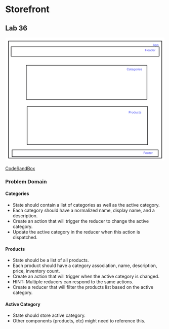 # Storefront

## Lab 36 

![UML](./assets/lab36.png)

[CodeSandBox](https://codesandbox.io/p/github/j-davitt/storefront/redux?file=README.md&workspace=%257B%2522activeFilepath%2522%253A%2522README.md%2522%252C%2522openFiles%2522%253A%255B%255D%252C%2522sidebarPanel%2522%253A%2522EXPLORER%2522%252C%2522gitSidebarPanel%2522%253A%2522COMMIT%2522%252C%2522spaces%2522%253A%257B%2522clg1llk5y004d356n8bju73k9%2522%253A%257B%2522key%2522%253A%2522clg1llk5y004d356n8bju73k9%2522%252C%2522name%2522%253A%2522Default%2522%252C%2522devtools%2522%253A%255B%257B%2522key%2522%253A%2522clg1llk5y004e356nuj8xxcl9%2522%252C%2522type%2522%253A%2522PROJECT_SETUP%2522%252C%2522isMinimized%2522%253Afalse%257D%255D%257D%257D%252C%2522currentSpace%2522%253A%2522clg1llk5y004d356n8bju73k9%2522%252C%2522spacesOrder%2522%253A%255B%2522clg1llk5y004d356n8bju73k9%2522%255D%252C%2522hideCodeEditor%2522%253Afalse%257D)

### Problem Domain

#### Categories
- State should contain a list of categories as well as the active category.
- Each category should have a normalized name, display name, and a description.
- Create an action that will trigger the reducer to change the active category.
- Update the active category in the reducer when this action is dispatched.
#### Products
- State should be a list of all products.
- Each product should have a category association, name, description, price, inventory count.
- Create an action that will trigger when the active category is changed.
- HINT: Multiple reducers can respond to the same actions.
- Create a reducer that will filter the products list based on the active category.
#### Active Category
- State should store active category.
- Other components (products, etc) might need to reference this.

